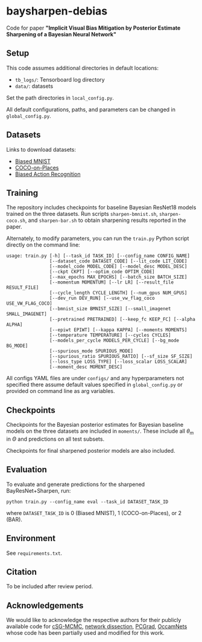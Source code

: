 # baysharpen-debias

Code for paper **"Implicit Visual Bias Mitigation by Posterior Estimate Sharpening of a Bayesian Neural Network"**

## Setup

This code assumes additional directories in default locations:
- ```tb_logs/```: Tensorboard log directory
- ```data/```: datasets

Set the path directories in ```local_config.py```.

All default configurations, paths, and parameters can be changed in ```global_config.py```.

## Datasets

Links to download datasets:

+ [Biased MNIST](https://github.com/erobic/occam-nets-v1)
+ [COCO-on-Places](https://github.com/Faruk-Ahmed/predictive_group_invariance)
+ [Biased Action Recognition](https://github.com/alinlab/BAR)

## Training

The repository includes checkpoints for baseline Bayesian ResNet18 models trained on the three datasets. Run scripts ```sharpen-bmnist.sh```, ```sharpen-coco.sh```, and ```sharpen-bar.sh``` to obtain sharpening results reported in the paper.

Alternately, to modify parameters, you can run the ```train.py``` Python script directly on the command line:

```
usage: train.py [-h] [--task_id TASK_ID] [--config_name CONFIG_NAME]
                [--dataset_code DATASET_CODE] [--lit_code LIT_CODE]
                [--model_code MODEL_CODE] [--model_desc MODEL_DESC]
                [--ckpt CKPT] [--optim_code OPTIM_CODE]
                [--max_epochs MAX_EPOCHS] [--batch_size BATCH_SIZE]
                [--momentum MOMENTUM] [--lr LR] [--result_file RESULT_FILE]
                [--cycle_length CYCLE_LENGTH] [--num_gpus NUM_GPUS]
                [--dev_run DEV_RUN] [--use_vw_flag_coco USE_VW_FLAG_COCO]
                [--bmnist_size BMNIST_SIZE] [--small_imagenet SMALL_IMAGENET]
                [--pretrained PRETRAINED] [--keep_fc KEEP_FC] [--alpha ALPHA]
                [--epiwt EPIWT] [--kappa KAPPA] [--moments MOMENTS]
                [--temperature TEMPERATURE] [--cycles CYCLES]
                [--models_per_cycle MODELS_PER_CYCLE] [--bg_mode BG_MODE]
                [--spurious_mode SPURIOUS_MODE]
                [--spurious_ratio SPURIOUS_RATIO] [--sf_size SF_SIZE]
                [--loss_type LOSS_TYPE] [--loss_scalar LOSS_SCALAR] 
                [--moment_desc MOMENT_DESC]
```

All configs YAML files are under ```configs/``` and any hyperparameters not specified there assume default values specified in ```global_config.py``` or provided on command line as arg variables.

## Checkpoints

Checkpoints for the Bayesian posterior estimates for Bayesian baseline models on the three datasets are included in ```moments/```. These include all $\theta_m$ in $\Theta$ and predictions on all test subsets.

Checkpoints for final sharpened posterior models are also included.

## Evaluation

To evaluate and generate predictions for the sharpened BayResNet+Sharpen, run:

```python train.py --config_name eval --task_id DATASET_TASK_ID```

where ```DATASET_TASK_ID``` is 0 (Biased MNIST), 1 (COCO-on-Places), or 2 (BAR).

## Environment

See ```requirements.txt```.

## Citation

To be included after review period.

## Acknowledgements

We would like to acknowledge the respective authors for their publicly available code for [cSG-MCMC](https://github.com/ruqizhang/csgmcmc), [network dissection](https://github.com/davidbau/dissect), [PCGrad](https://github.com/WeiChengTseng/Pytorch-PCGrad), [OccamNets](https://github.com/erobic/occam-nets-v1) whose code has been partially used and modified for this work.
